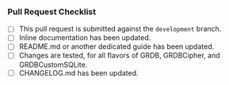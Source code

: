<!-- Please describe your pull request here. -->

### Pull Request Checklist

<!--
Please verify that your pull request checks those boxes:
-->

- [ ] This pull request is submitted against the `development` branch.
- [ ] Inline documentation has been updated.
- [ ] README.md or another dedicated guide has been updated.
- [ ] Changes are tested, for all flavors of GRDB, GRDBCipher, and GRDBCustomSQLite.
- [ ] CHANGELOG.md has been updated.
